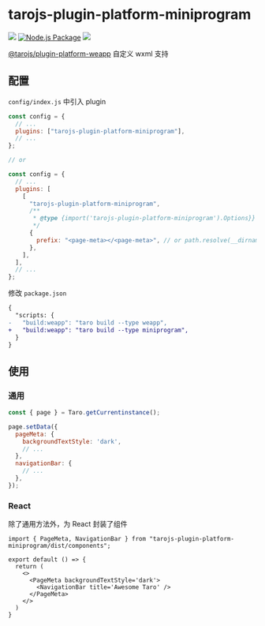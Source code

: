 # tarojs-plugin-platform-miniprogram

[![](https://img.shields.io/npm/v/tarojs-plugin-platform-miniprogram)](https://www.npmjs.com/package/tarojs-plugin-platform-miniprogram)
[![Node.js Package](https://github.com/baranwang/tarojs-plugin-platform-miniprogram/actions/workflows/npm-publish.yml/badge.svg)](https://github.com/baranwang/tarojs-plugin-platform-miniprogram/actions/workflows/npm-publish.yml)
![](https://img.shields.io/npm/l/tarojs-plugin-platform-miniprogram)

[@tarojs/plugin-platform-weapp](https://github.com/NervJS/taro/tree/next/packages/taro-weapp) 自定义 wxml 支持

## 配置

`config/index.js` 中引入 plugin

```javascript
const config = {
  // ...
  plugins: ["tarojs-plugin-platform-miniprogram"],
  // ...
};

// or

const config = {
  // ...
  plugins: [
    [
      "tarojs-plugin-platform-miniprogram",
      /**
       * @type {import('tarojs-plugin-platform-miniprogram').Options}}
       */
      {
        prefix: "<page-meta></<page-meta>", // or path.resolve(__dirname, './prefix.wxml')
      },
    ],
  ],
  // ...
};
```

修改 `package.json`

```diff
{
  "scripts: {
-   "build:weapp": "taro build --type weapp",
+   "build:weapp": "taro build --type miniprogram",
  }
}
```

## 使用

### 通用

```javascript
const { page } = Taro.getCurrentinstance();

page.setData({
  pageMeta: {
    backgroundTextStyle: 'dark',
    // ...
  },
  navigationBar: {
    // ...
  },
});
```

### React

除了通用方法外，为 React 封装了组件

```tsx
import { PageMeta, NavigationBar } from "tarojs-plugin-platform-miniprogram/dist/components";

export default () => {
  return (
    <>
      <PageMeta backgroundTextStyle='dark'>
        <NavigationBar title='Awesome Taro' />
      </PageMeta>
    </>
  )
}
```

